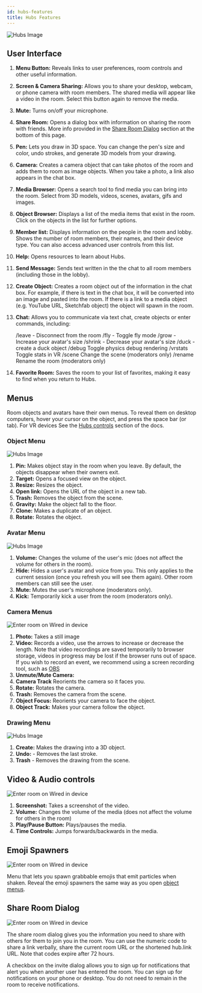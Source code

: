 ```yaml
---
id: hubs-features
title: Hubs Features
---
```


![Hubs Image](img/hubs-user-interface.jpeg)

## User Interface

1. __Menu Button:__ Reveals links to user preferences, room controls and other useful information.

2. __Screen & Camera Sharing:__ Allows you to share your desktop, webcam, or phone camera with room members. The shared media will appear like a video in the room. Select this button again to remove the media.

3. __Mute:__ Turns on/off your microphone.

4. __Share Room:__ Opens a dialog box with information on sharing the room with friends. More info provided in the [Share Room Dialog](./hubs-features#share-room-dialog) section at the bottom of this page.

5. __Pen:__ Lets you draw in 3D space. You can change the pen's size and color, undo strokes, and generate 3D models from your drawing.

6. __Camera:__ Creates a camera object that can take photos of the room and adds them to room as image objects. When you take a photo, a link also appears in the chat box.     

7. __Media Browser:__ Opens a search tool to find media you can bring into the room. Select from 3D models, videos, scenes, avatars, gifs and images. 

8. __Object Browser:__ Displays a list of the media items that exist in the room. Click on the objects in the list for further options.

9. __Member list:__ Displays information on the people in the room and lobby. Shows the number of room members, their names, and their device type. You can also access advanced user controls from this list.

10. __Help:__ Opens resources to learn about Hubs.

11. __Send Message:__ Sends text written in the the chat to all room members (including those in the lobby).

12. __Create Object:__ Creates a room object out of the information in the chat box. For example, if there is text in the chat box, it will be converted into an image and pasted into the room. If there is a link to a media object (e.g. YouTube URL, Sketchfab object) the object will spawn in the room. 

13. __Chat:__ Allows you to communicate via text chat, create objects or enter commands, including:


    /leave - Disconnect from the room
    /fly - Toggle fly mode
    /grow - Increase your avatar's size
    /shrink - Decrease your avatar's size
    /duck - create a duck object
    /debug Toggle physics debug rendering
    /vrstats Toggle stats in VR
    /scene <scene url> Change the scene (moderators only)
    /rename <new name> Rename the room (moderators only)

14. __Favorite Room:__ Saves the room to your list of favorites, making it easy to find when you return to Hubs.

## Menus 

Room objects and avatars have their own menus. To reveal them on desktop computers, hover your cursor on the object, and press the space bar (or tab). For VR devices See the [Hubs controls](./hubs-controls) section of the docs. 
 
### Object Menu

![Hubs Image](img/hubs-object-menu.jpeg)

1. __Pin:__  Makes object stay in the room when you leave. By default, the objects disappear when their owners exit. 
2. __Target:__ Opens a focused view on the object.
3. __Resize:__ Resizes the object.
4. __Open link:__ Opens the URL of the object in a new tab.
5. __Trash:__ Removes the object from the scene.
6. __Gravity:__ Make the object fall to the floor.
7. __Clone:__ Makes a duplicate of an object.
8. __Rotate:__ Rotates the object. 


### Avatar Menu

![Hubs Image](img/hubs-avatar-menu.jpeg)

1. __Volume:__ Changes the volume of the user's mic (does not affect the volume for others in the room).
2. __Hide:__ Hides a user's avatar and voice from you. This only applies to the current session (once you refresh you will see them again). Other room members can still see the user.
3. __Mute:__ Mutes the user's microphone (moderators only).
4. __Kick:__ Temporarily kick a user from the room (moderators only).

### Camera Menus

![Enter room on Wired in device](img/hubs-camera-menu.jpeg)

1. __Photo:__ Takes a still image
2. __Video:__ Records a video, use the arrows to increase or decrease the length. Note that video recordings are saved temporarily to browser storage, videos in progress may be lost if the browser runs out  of space. If you wish to record an event, we recommend using a screen recording tool, such as [OBS](https://obsproject.com/)
3. __Unmute/Mute Camera:__
4. __Camera Track__ Reorients the camera so it faces you.
5. __Rotate:__ Rotates the camera.
6. __Trash:__ Removes the camera from the scene.
7. __Object Focus:__ Reorients your camera to face the object.
8. __Object Track:__ Makes your camera follow the object.


### Drawing Menu

![Hubs Image](img/hubs-drawing-menu.jpeg)

1. __Create:__ Makes the drawing into a 3D object.
2. __Undo:__ - Removes the last stroke.
3. __Trash__ - Removes the drawing from the scene.


## Video & Audio controls

![Enter room on Wired in device](img/hubs-media-controls.jpeg)
1. __Screenshot:__ Takes a screenshot of the video.
2. __Volume:__ Changes the volume of the media (does not affect the volume for others in the room)
3. __Play/Pause Button:__ Plays/pauses the media.
4. __Time Controls:__ Jumps forwards/backwards in the media.

## Emoji Spawners
![Enter room on Wired in device](img/hubs-emoji-spawners.jpeg)

Menu that lets you spawn grabbable emojis that emit particles when shaken. Reveal the emoji spawners the same way as you open [object menus](./hubs-features#menus).


## Share Room Dialog

![Enter room on Wired in device](img/hubs-sharing-dialogue.jpeg)

The share room dialog gives you the information you need to share with others for them to join you in the room. You can use the numeric code to share a link verbally, share the current room URL or the shortened hub.link URL. Note that codes expire after 72 hours.

A checkbox on the invite dialog allows you to sign up for notifications that alert you when another user has entered the room. You can sign up for notifications on your phone or desktop. You do not need to remain in the room to receive notifications.
